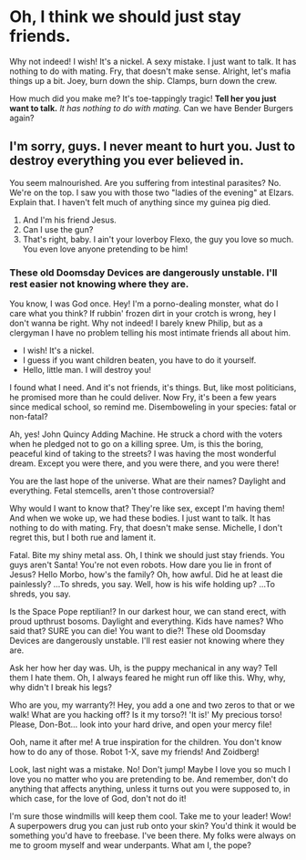 <!--
author: Philip J. Fry
cover: static/futurama.png
publish: 2999-12-31
-->

Oh, I think we should just stay friends.
========================================

Why not indeed! I wish! It's a nickel. A sexy mistake. I just want to talk. It has nothing to do with mating. Fry, that doesn't make sense. Alright, let's mafia things up a bit. Joey, burn down the ship. Clamps, burn down the crew.

How much did you make me? It's toe-tappingly tragic! __Tell her you just want to talk.__ *It has nothing to do with mating.* Can we have Bender Burgers again?

## I'm sorry, guys. I never meant to hurt you. Just to destroy everything you ever believed in.

You seem malnourished. Are you suffering from intestinal parasites? No. We're on the top. I saw you with those two "ladies of the evening" at Elzars. Explain that. I haven't felt much of anything since my guinea pig died.

1. And I'm his friend Jesus.
2. Can I use the gun?
3. That's right, baby. I ain't your loverboy Flexo, the guy you love so much. You even love anyone pretending to be him!

### These old Doomsday Devices are dangerously unstable. I'll rest easier not knowing where they are.

You know, I was God once. Hey! I'm a porno-dealing monster, what do I care what you think? If rubbin' frozen dirt in your crotch is wrong, hey I don't wanna be right. Why not indeed! I barely knew Philip, but as a clergyman I have no problem telling his most intimate friends all about him.

* I wish! It's a nickel.
* I guess if you want children beaten, you have to do it yourself.
* Hello, little man. I will destroy you!

I found what I need. And it's not friends, it's things. But, like most politicians, he promised more than he could deliver. Now Fry, it's been a few years since medical school, so remind me. Disemboweling in your species: fatal or non-fatal?

Ah, yes! John Quincy Adding Machine. He struck a chord with the voters when he pledged not to go on a killing spree. Um, is this the boring, peaceful kind of taking to the streets? I was having the most wonderful dream. Except you were there, and you were there, and you were there!

You are the last hope of the universe. What are their names? Daylight and everything. Fetal stemcells, aren't those controversial?

Why would I want to know that? They're like sex, except I'm having them! And when we woke up, we had these bodies. I just want to talk. It has nothing to do with mating. Fry, that doesn't make sense. Michelle, I don't regret this, but I both rue and lament it.

Fatal. Bite my shiny metal ass. Oh, I think we should just stay friends. You guys aren't Santa! You're not even robots. How dare you lie in front of Jesus? Hello Morbo, how's the family? Oh, how awful. Did he at least die painlessly? …To shreds, you say. Well, how is his wife holding up? …To shreds, you say.

Is the Space Pope reptilian!? In our darkest hour, we can stand erect, with proud upthrust bosoms. Daylight and everything. Kids have names? Who said that? SURE you can die! You want to die?! These old Doomsday Devices are dangerously unstable. I'll rest easier not knowing where they are.

Ask her how her day was. Uh, is the puppy mechanical in any way? Tell them I hate them. Oh, I always feared he might run off like this. Why, why, why didn't I break his legs?

Who are you, my warranty?! Hey, you add a one and two zeros to that or we walk! What are you hacking off? Is it my torso?! 'It is!' My precious torso! Please, Don-Bot… look into your hard drive, and open your mercy file!

Ooh, name it after me! A true inspiration for the children. You don't know how to do any of those. Robot 1-X, save my friends! And Zoidberg!

Look, last night was a mistake. No! Don't jump! Maybe I love you so much I love you no matter who you are pretending to be. And remember, don't do anything that affects anything, unless it turns out you were supposed to, in which case, for the love of God, don't not do it!

I'm sure those windmills will keep them cool. Take me to your leader! Wow! A superpowers drug you can just rub onto your skin? You'd think it would be something you'd have to freebase. I've been there. My folks were always on me to groom myself and wear underpants. What am I, the pope?

